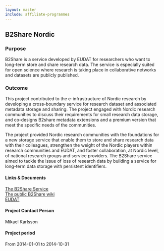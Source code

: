 ```yaml
---
layout: master
include: affiliate-programmes
---
```


## B2Share Nordic

### Purpose
B2Share is a service developed by EUDAT for researchers who want to long-term store and share research data. The service is especially suited for open science where research is taking place in collaborative networks and datasets are publicly published.
 
### Outcome
This project contributed to the e-infrastructure of Nordic research by developing a cross-boundary service for research dataset and associated metadata storage and sharing. The project engaged with Nordic research communities to discuss their requirements for small research data storage, and co-designs B2share metadata extensions and a premium version that meet the specific needs of the communities.

The project provided Nordic research communities with the foundations for a new storage service that enable them to store and share research data with their colleagues, strengthen the weight of the Nordic players within research communities and EUDAT, and foster collaboration, at Nordic level, of national research groups and service providers. The B2Share service aimed to tackle the issue of loss of research data by building a service for long-term data storage with persistent identifiers.
 
#### Links & Documents
[The B2Share Service](https://b2share.eudat.eu)<br>
[The public B2Share wiki](https://wiki.neic.no/wiki/B2Share_Nordic)<br>
[EUDAT](http://eudat.eu)

#### Project Contact Person
Mikael Karlsson

#### Project period
From 2014-01-01 to 2014-10-31
